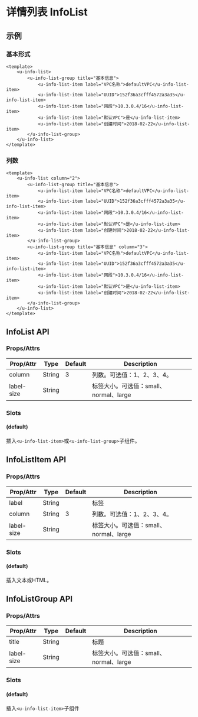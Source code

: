# 详情列表 InfoList

## 示例
### 基本形式

``` vue
<template>
    <u-info-list>
        <u-info-list-group title="基本信息">
            <u-info-list-item label="VPC名称">defaultVPC</u-info-list-item>
            <u-info-list-item label="UUID">152f36a3cfff4572a3a35</u-info-list-item>
            <u-info-list-item label="网段">10.3.0.4/16</u-info-list-item>
            <u-info-list-item label="默认VPC">是</u-info-list-item>
            <u-info-list-item label="创建时间">2018-02-22</u-info-list-item>
        </u-info-list-group>
    </u-info-list>
</template>
```

### 列数

``` vue
<template>
    <u-info-list column="2">
        <u-info-list-group title="基本信息">
            <u-info-list-item label="VPC名称">defaultVPC</u-info-list-item>
            <u-info-list-item label="UUID">152f36a3cfff4572a3a35</u-info-list-item>
            <u-info-list-item label="网段">10.3.0.4/16</u-info-list-item>
            <u-info-list-item label="默认VPC">是</u-info-list-item>
            <u-info-list-item label="创建时间">2018-02-22</u-info-list-item>
        </u-info-list-group>
        <u-info-list-group title="基本信息" column="3">
            <u-info-list-item label="VPC名称">defaultVPC</u-info-list-item>
            <u-info-list-item label="UUID">152f36a3cfff4572a3a35</u-info-list-item>
            <u-info-list-item label="网段">10.3.0.4/16</u-info-list-item>
            <u-info-list-item label="默认VPC">是</u-info-list-item>
            <u-info-list-item label="创建时间">2018-02-22</u-info-list-item>
        </u-info-list-group>
    </u-info-list>
</template>
```

## InfoList API

### Props/Attrs

| Prop/Attr | Type | Default | Description |
| --------- | ---- | ------- | ----------- |
| column | String | 3 | 列数。可选值：1、2、3、4。 |
| label-size | String | | 标签大小。可选值：small、normal、large

### Slots

#### (default)

插入`<u-info-list-item>`或`<u-info-list-group>`子组件。

## InfoListItem API

### Props/Attrs

| Prop/Attr | Type | Default | Description |
| --------- | ---- | ------- | ----------- |
| label | String | | 标签 |
| column | String | 3 | 列数。可选值：1、2、3、4。 |
| label-size | String | | 标签大小。可选值：small、normal、large

### Slots

#### (default)

插入文本或HTML。

## InfoListGroup API

### Props/Attrs

| Prop/Attr | Type | Default | Description |
| --------- | ---- | ------- | ----------- |
| title | String | | 标题 |
| label-size | String | | 标签大小。可选值：small、normal、large

### Slots

#### (default)

插入`<u-info-list-item>`子组件
